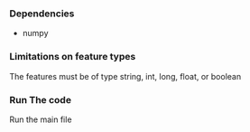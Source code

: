 ### Dependencies
- numpy

### Limitations on feature types
The features must be of type string, int, long, float, or boolean
### Run The code
Run the main file
